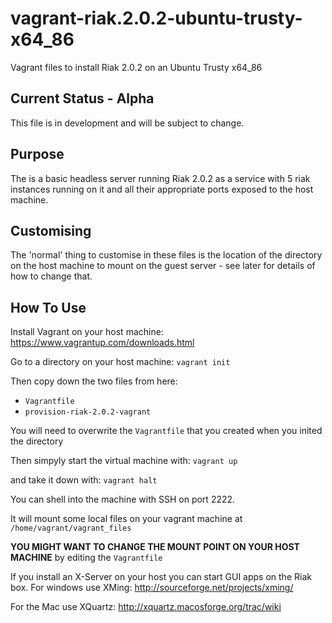vagrant-riak.2.0.2-ubuntu-trusty-x64_86
=======================================

Vagrant files to install Riak 2.0.2 on an Ubuntu Trusty x64_86

Current Status - Alpha
----------------------

This file is in development and will be subject to change.

Purpose
-------

The is a basic headless server running Riak 2.0.2 as a service with 5 riak instances running on it and all their appropriate ports exposed to the host machine.

Customising
-----------

The 'normal' thing to customise in these files is the location of the directory on the host machine to mount on the guest server - see later for details of how to change that.

How To Use
----------

Install Vagrant on your host machine:
https://www.vagrantup.com/downloads.html

Go to a directory on your host machine:
``vagrant init``

Then copy down the two files from here:
* ``Vagrantfile``
* ``provision-riak-2.0.2-vagrant``

You will need to overwrite the ``Vagrantfile`` that you created when you inited the directory

Then simpyly start the virtual machine with:
``vagrant up``

and take it down with:
``vagrant halt``

You can shell into the machine with SSH on port 2222.

It will mount some local files on your vagrant machine at ``/home/vagrant/vagrant_files``

**YOU MIGHT WANT TO CHANGE THE MOUNT POINT ON YOUR HOST MACHINE** by editing the ``Vagrantfile``

If you install an X-Server on your host you can start GUI apps on the Riak box. For windows use XMing:
http://sourceforge.net/projects/xming/

For the Mac use XQuartz:
http://xquartz.macosforge.org/trac/wiki


